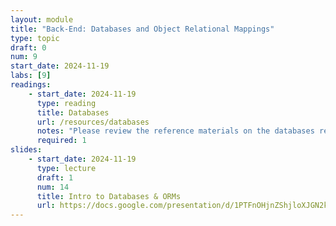```yaml
---
layout: module
title: "Back-End: Databases and Object Relational Mappings"
type: topic
draft: 0
num: 9
start_date: 2024-11-19
labs: [9]
readings: 
    - start_date: 2024-11-19
      type: reading
      title: Databases
      url: /resources/databases
      notes: "Please review the reference materials on the databases resource page. We will practice using these commands in Lab 10."
      required: 1
slides: 
    - start_date: 2024-11-19
      type: lecture
      draft: 1
      num: 14
      title: Intro to Databases & ORMs
      url: https://docs.google.com/presentation/d/1PTFnOHjnZShjloXJGN2kvmFvy4f4AKCEzM27FG86tzE/edit?usp=sharing
---
```

 
<!-- ## Activities
* Today's Repo: <a href="https://github.com/csci338/orm-demo" target="_blank">https://github.com/csci338/orm-demo</a> -->
